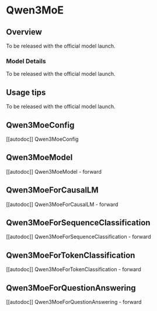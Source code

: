 <!--Copyright 2024 The Qwen Team and The HuggingFace Team. All rights reserved.

Licensed under the Apache License, Version 2.0 (the "License"); you may not use this file except in compliance with
the License. You may obtain a copy of the License at

http://www.apache.org/licenses/LICENSE-2.0

Unless required by applicable law or agreed to in writing, software distributed under the License is distributed on
an "AS IS" BASIS, WITHOUT WARRANTIES OR CONDITIONS OF ANY KIND, either express or implied. See the License for the
specific language governing permissions and limitations under the License.

⚠️ Note that this file is in Markdown but contain specific syntax for our doc-builder (similar to MDX) that may not be
rendered properly in your Markdown viewer.

-->

# Qwen3MoE

## Overview

To be released with the official model launch.

### Model Details

To be released with the official model launch.

## Usage tips

To be released with the official model launch.

## Qwen3MoeConfig

[[autodoc]] Qwen3MoeConfig

## Qwen3MoeModel

[[autodoc]] Qwen3MoeModel
    - forward

## Qwen3MoeForCausalLM

[[autodoc]] Qwen3MoeForCausalLM
    - forward

## Qwen3MoeForSequenceClassification

[[autodoc]] Qwen3MoeForSequenceClassification
    - forward

## Qwen3MoeForTokenClassification

[[autodoc]] Qwen3MoeForTokenClassification
    - forward

## Qwen3MoeForQuestionAnswering

[[autodoc]] Qwen3MoeForQuestionAnswering
    - forward
